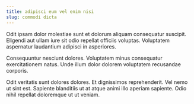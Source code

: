 ```yaml
---
title: adipisci eum vel enim nisi
slug: commodi dicta
---
```


Odit ipsam dolor molestiae sunt et dolorum aliquam consequatur suscipit. Eligendi aut ullam iure sit odio repellat officiis voluptas. Voluptatem aspernatur laudantium adipisci in asperiores.

Consequuntur nesciunt dolores. Voluptatem minus consequatur exercitationem natus. Unde illum dolor dolorem voluptatem recusandae corporis.

Odit veritatis sunt dolores dolores. Et dignissimos reprehenderit. Vel nemo ut sint est. Sapiente blanditiis ut at atque animi illo aperiam sapiente. Odio nihil repellat doloremque ut ut veniam.
